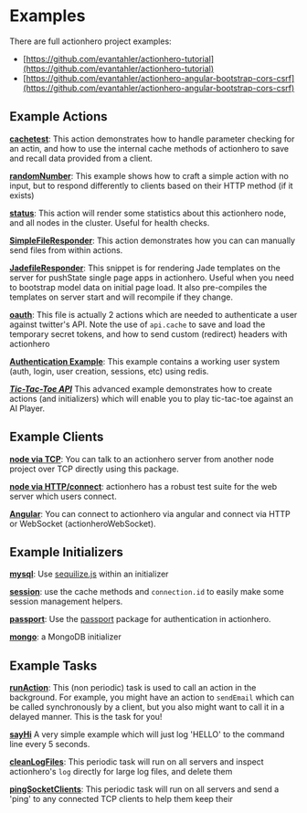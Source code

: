 # Examples

There are full actionhero project examples:

- [https://github.com/evantahler/actionhero-tutorial](https://github.com/evantahler/actionhero-tutorial)
- [https://github.com/evantahler/actionhero-angular-bootstrap-cors-csrf](https://github.com/evantahler/actionhero-angular-bootstrap-cors-csrf)

## Example Actions

**[cachetest](https://github.com/evantahler/actionhero/blob/master/actions/cacheTest.js)**: This action demonstrates how to handle parameter checking for an actin, and how to use the internal cache methods of actionhero to save and recall data provided from a client.

**[randomNumber](https://github.com/evantahler/actionhero/blob/master/actions/randomNumber.js)**: This example shows how to craft a simple action with no input, but to respond differently to clients based on their HTTP method (if it exists)

**[status](https://github.com/evantahler/actionhero/blob/master/actions/status.js)**: This action will render some statistics about this actionhero node, and all nodes in the cluster.  Useful for health checks.

**[SimpleFileResponder](https://gist.github.com/evantahler/9541992)**: This action demonstrates how you can can manually send files from within actions.

**[JadefileResponder](https://gist.github.com/connanp/6169574)**: This snippet is for rendering Jade templates on the server for pushState single page apps in actionhero. Useful when you need to bootstrap model data on initial page load. It also pre-compiles the templates on server start and will recompile if they change.

**[oauth](https://gist.github.com/4326070)**: This file is actually 2 actions which are needed to authenticate a user against twitter's API.  Note the use of `api.cache` to save and load the temporary secret tokens, and how to send custom (redirect) headers with actionhero

**[Authentication Example](http://blog.evantahler.com/blog/authentication-with-actionHero-again.html)**: This example contains a working user system (auth, login, user creation, sessions, etc) using redis.

***[Tic-Tac-Toe API](https://gist.github.com/evantahler/5898472)*** This advanced example demonstrates how to create actions (and initializers) which will enable you to play tic-tac-toe against an AI Player.

## Example Clients

**[node via TCP](https://github.com/evantahler/actionhero-client)**: You can talk to an actionhero server from another node project over TCP directly using this package. 

**[node via HTTP/connect](https://github.com/evantahler/actionhero/blob/master/test/servers/web.js)**: actionhero has a robust test suite for the web server which users connect.

**[Angular](https://github.com/evantahler/actionhero-angular-bootstrap-cors-csrf/blob/master/public/js/app/app.js#L43-L89)**: You can connect to actionhero via angular and connect via HTTP or WebSocket (actionheroWebSocket).

## Example Initializers

**[mysql](https://gist.github.com/evantahler/801a07085f230fa7f55d)**: Use [sequilize.js](http://sequelizejs.com/) within an initializer

**[session](https://gist.github.com/evantahler/59ba68a5ef5990574b7d)**: use the cache methods and `connection.id` to easily make some session management helpers.

**[passport](https://gist.github.com/juancgarcia/e4caf5dc7474769f5137)**: Use the [passport](http://passportjs.org/) package for authentication in actionhero.

**[mongo](https://gist.github.com/evantahler/0c59aa8680259aee3e01)**: a MongoDB initializer

## Example Tasks

**[runAction](https://github.com/evantahler/actionhero/blob/master/tasks/runAction.js)**: This (non periodic) task is used to call an action in the background.  For example, you might have an action to `sendEmail` which can be called synchronously by a client, but you also might want to call it in a delayed manner.  This is the task for you!

**[sayHi](https://gist.github.com/evantahler/5aea80c04f14e8a88c91)** A very simple example which will just log 'HELLO' to the command line every 5 seconds.

**[cleanLogFiles](https://gist.github.com/evantahler/5f427cde60f2f88ad61b)**: This periodic task will run on all servers and inspect actionhero's `log` directly for large log files, and delete them

**[pingSocketClients](https://gist.github.com/evantahler/b2f6e90e800916d3d26d)**: This periodic task will run on all servers and send a 'ping' to any connected TCP clients to help them keep their
